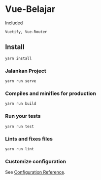 
# Vue-Belajar

Included

```
Vuetify, Vue-Router
```

## Install
```
yarn install
```

### Jalankan Project
```
yarn run serve
```

### Compiles and minifies for production
```
yarn run build
```

### Run your tests
```
yarn run test
```

### Lints and fixes files
```
yarn run lint
```

### Customize configuration
See [Configuration Reference](https://cli.vuejs.org/config/).

